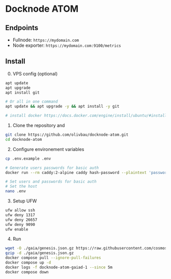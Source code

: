 # Docknode ATOM

## Endpoints

- Fullnode: `https://mydomain.com`
- Node exporter: `https://mydomain.com:9100/metrics`

## Install

0. VPS config (optional)

```bash
apt update
apt upgrade
apt install git

# Or all in one command
apt update && apt upgrade -y && apt install -y git

# install docker https://docs.docker.com/engine/install/ubuntu/#install-using-the-repository
```

1. Clone the repository and

```bash
git clone https://github.com/olivbau/docknode-atom.git
cd docknode-atom
```

2. Configure environement variables

```bash
cp .env.example .env

# Generate users passwords for basic auth
docker run --rm caddy:2-alpine caddy hash-password --plaintext 'password'

# Set users and passwords for basic auth
# Set the host
nano .env
```

3. Setup UFW

```bash
ufw allow ssh
ufw deny 1317
ufw deny 26657
ufw deny 9090
ufw enable
```

4. Run

```bash
wget -O ./gaia/genesis.json.gz https://raw.githubusercontent.com/cosmos/mainnet/master/genesis/genesis.cosmoshub-4.json.gz
gzip -d ./gaia/genesis.json.gz
docker compose pull --ignore-pull-failures
docker compose up -d
docker logs -f docknode-atom-gaiad-1 --since 5m
docker compose down
```

